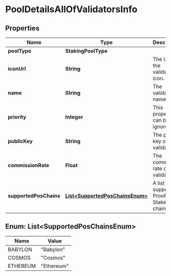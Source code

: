 

# PoolDetailsAllOfValidatorsInfo


## Properties

| Name | Type | Description | Notes |
|------------ | ------------- | ------------- | -------------|
|**poolType** | **StakingPoolType** |  |  |
|**iconUrl** | **String** | The URL of the validator&#39;s icon. |  |
|**name** | **String** | The validator&#39;s name. |  |
|**priority** | **Integer** | This property can be ignored. |  [optional] |
|**publicKey** | **String** | The public key of the validator. |  |
|**commissionRate** | **Float** | The commission rate of the validator. |  |
|**supportedPosChains** | [**List&lt;SupportedPosChainsEnum&gt;**](#List&lt;SupportedPosChainsEnum&gt;) | A list of supported Proof-of-Stake (PoS) chains. |  |



## Enum: List&lt;SupportedPosChainsEnum&gt;

| Name | Value |
|---- | -----|
| BABYLON | &quot;Babylon&quot; |
| COSMOS | &quot;Cosmos&quot; |
| ETHEREUM | &quot;Ethereum&quot; |



